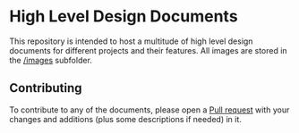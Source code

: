 # High Level Design Documents

This repository is intended to host a multitude of high level design documents
for different projects and their features.
All images are stored in the [/images](/images) subfolder.

## Contributing

To contribute to any of the documents, please open a
[Pull request](https://github.com/bisdn/hldd/pulls) with your changes and
additions (plus some descriptions if needed) in it.
